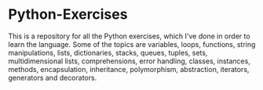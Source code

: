 # Python-Exercises
This is a repository for all the Python exercises, which I've done
in order to learn the language. Some of the topics are variables,
loops, functions, string manipulations, lists, dictionaries, 
stacks, queues, tuples, sets, multidimensional lists, comprehensions,
error handling, classes, instances, methods, encapsulation, 
inheritance, polymorphism, abstraction, iterators, generators and
decorators. 
 
